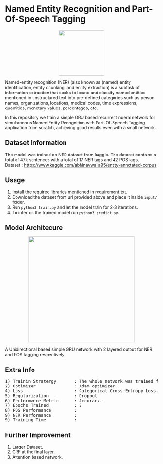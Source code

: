 # Named Entity Recognition and Part-Of-Speech Tagging

<p align="center">
  <img src="https://cdn-images-1.medium.com/max/1000/1*EtZzTLreinuaZ9TtfuXhAw.png" height="150" />
</p>

Named-entity recognition (NER) (also known as (named) entity identification, entity chunking, and entity extraction) 
is a subtask of information extraction that seeks to locate and classify named entities mentioned in unstructured text into pre-defined 
categories such as person names, organizations, locations, medical codes, time expressions, quantities, monetary values, percentages, etc. </br>

In this repository we train a simple GRU based recurrent nueral network for simultaneous Named Entity Recognition with Part-Of-Speech Tagging application from scratch, achieving good results even with a small network.

## Dataset Information 

The model was trained on NER dataset from kaggle. The dataset contains a total of 47k sentences with a total of 17 NER tags and 42 POS tags. </br>
Dataset : https://www.kaggle.com/abhinavwalia95/entity-annotated-corpus

## Usage 

1) Install the required libraries mentioned in requirement.txt.
2) Download the dataset from url provided above and place it inside ``` input/ ``` folder.
3) Run ```python3 train.py``` and let the model train for 2-3 iterations.
4) To infer on the trained model run ```python3 predict.py```.


## Model Architecure 
<p align="center">
  <img src="https://info.itemis.com/hubfs/Blog/DataScience/RNN-based-on-GRU-cells.jpg" height="350" />
</p>

A Unidirectional based simple GRU network with 2 layered output for NER and POS tagging respectively.

## Extra Info
<pre>
1) Trainin Stratergy       : The whole network was trained from scratch.
2) Optimizer               : Adam optimizer.
4) Loss                    : Categorical Cross-Entropy Loss.
5) Regularization          : Dropout
6) Performance Metric      : Accuracy.
7) Epochs Trained          : 2
8) POS Performance         : 
9) NER Performance         :
9) Training Time           : 
</pre>

## Further Improvement 
1) Larger Dataset.
2) CRF at the final layer.
3) Attention based network.
